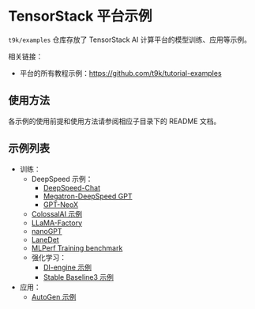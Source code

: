 # TensorStack 平台示例

`t9k/examples` 仓库存放了 TensorStack AI 计算平台的模型训练、应用等示例。

相关链接：

* 平台的所有教程示例：https://github.com/t9k/tutorial-examples

## 使用方法

各示例的使用前提和使用方法请参阅相应子目录下的 README 文档。

## 示例列表

* 训练：
    * DeepSpeed 示例：
        * [DeepSpeed-Chat](./deepspeed/chat/)
        * [Megatron-DeepSpeed GPT](./deepspeed/megatron-gpt/)
        * [GPT-NeoX](./deepspeed/gpt-neox/)
    * [ColossalAI 示例](./colossalai/)
    * [LLaMA-Factory](./llama-factory/)
    * [nanoGPT](./nanoGPT/)
    * [LaneDet](./lanedet/)
    * [MLPerf Training benchmark](./mlperf/)
    * 强化学习：
        * [DI-engine 示例](./rl/di-engine/)
        * [Stable Baseline3 示例](./rl/sb3/)
* 应用：
    * [AutoGen 示例](./applications/autogen/)
